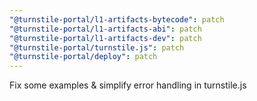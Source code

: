 ```yaml
---
"@turnstile-portal/l1-artifacts-bytecode": patch
"@turnstile-portal/l1-artifacts-abi": patch
"@turnstile-portal/l1-artifacts-dev": patch
"@turnstile-portal/turnstile.js": patch
"@turnstile-portal/deploy": patch
---
```


Fix some examples & simplify error handling in turnstile.js
